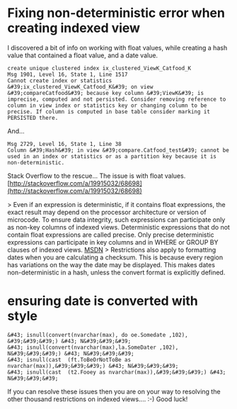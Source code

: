 # Fixing non-deterministic error when creating indexed view


I discovered a bit of info on working with float values, while creating a hash value that contained a float value, and a date value.

    create unique clustered index ix_clustered_ViewK_Catfood_K
    Msg 1901, Level 16, State 1, Line 1517
    Cannot create index or statistics &#39;ix_clustered_ViewK_Catfood_K&#39; on view &#39;compareCatfood&#39; because key column &#39;ViewK&#39; is imprecise, computed and not persisted. Consider removing reference to column in view index or statistics key or changing column to be precise. If column is computed in base table consider marking it PERSISTED there.

And...

    Msg 2729, Level 16, State 1, Line 38
    Column &#39;Hash&#39; in view &#39;compare.Catfood_test&#39; cannot be used in an index or statistics or as a partition key because it is non-deterministic.

Stack Overflow to the rescue... The issue is with float values.
[http://stackoverflow.com/a/19915032/68698](http://stackoverflow.com/a/19915032/68698)

&gt; Even if an expression is deterministic, if it contains float expressions, the exact result may depend on the processor architecture or version of microcode. To ensure data integrity, such expressions can participate only as non-key columns of indexed views. Deterministic expressions that do not contain float expressions are called precise. Only precise deterministic expressions can participate in key columns and in WHERE or GROUP BY clauses of indexed views. [MSDN](http://bit.ly/2btYtxp)
&gt; Restrictions also apply to formatting dates when you are calculating a checksum. This is because every region has variations on the way the date may be displayed. This makes dates non-deterministic in a hash, unless the convert format is explicitly defined.

# ensuring date is converted with style

    &#43; isnull(convert(nvarchar(max), do oe.Somedate ,102), &#39;&#39;&#39;) &#43; N&#39;&#39;&#39;
    &#43; isnull(convert(nvarchar(max),la.SomeDater ,102), N&#39;&#39;&#39;) &#43; N&#39;&#39;&#39;
    &#43; isnull(cast  (ft.ToBeOrNotToBe as nvarchar(max)),&#39;&#39;&#39;) &#43; N&#39;&#39;&#39;
    &#43; isnull(cast  (t2.Fooey as nvarchar(max)),&#39;&#39;&#39;) &#43; N&#39;&#39;&#39;

If you can resolve these issues then you are on your way to resolving the other thousand restrictions on indexed views.... :-)  Good luck!

